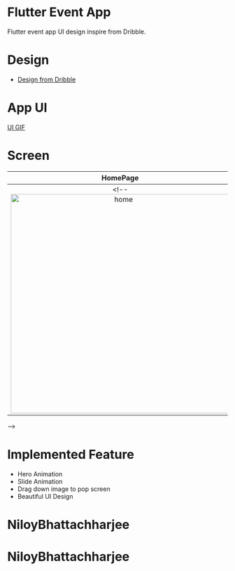 # Flutter Event App

Flutter event app UI design inspire from Dribble.


# Design

- [Design from Dribble](https://dribbble.com/shots/10796226-Event-App)

# App UI

<a href="https://s5.gifyu.com/images/event-app.gif">UI GIF</a>

# Screen

HomePage             |  Detail     
:-------------------------:|:-------------------------:
<!-- <img src="assets/screenshot1.jpg" alt="home" width="500"/>  |  <img src="assets/screenshot2.jpg" alt="Detail" width="500"/>
 -->
# Implemented Feature

- Hero Animation
- Slide Animation
- Drag down image to pop screen
- Beautiful UI Design


# NiloyBhattachharjee
# NiloyBhattachharjee

